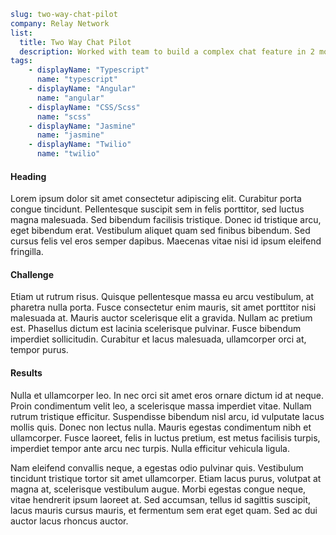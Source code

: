 ```yml
slug: two-way-chat-pilot
company: Relay Network
list:
  title: Two Way Chat Pilot
  description: Worked with team to build a complex chat feature in 2 months. Contributed roughly 50% of the Angular code, collaborated closely with product reps, and clojure engineers on both API and Visual design.
tags:
    - displayName: "Typescript"
      name: "typescript"
    - displayName: "Angular"
      name: "angular"
    - displayName: "CSS/Scss"
      name: "scss"
    - displayName: "Jasmine"
      name: "jasmine"
    - displayName: "Twilio"
      name: "twilio"
```

#### Heading

Lorem ipsum dolor sit amet consectetur adipiscing elit. Curabitur porta congue tincidunt. Pellentesque suscipit sem in felis porttitor, sed luctus magna malesuada. Sed bibendum facilisis tristique. Donec id tristique arcu, eget bibendum erat. Vestibulum aliquet quam sed finibus bibendum. Sed cursus felis vel eros semper dapibus. Maecenas vitae nisi id ipsum eleifend fringilla.

#### Challenge

Etiam ut rutrum risus. Quisque pellentesque massa eu arcu vestibulum, at pharetra nulla porta. Fusce consectetur enim mauris, sit amet porttitor nisi malesuada at. Mauris auctor scelerisque elit a gravida. Nullam ac pretium est. Phasellus dictum est lacinia scelerisque pulvinar. Fusce bibendum imperdiet sollicitudin. Curabitur et lacus malesuada, ullamcorper orci at, tempor purus.

#### Results

Nulla et ullamcorper leo. In nec orci sit amet eros ornare dictum id at neque. Proin condimentum velit leo, a scelerisque massa imperdiet vitae. Nullam rutrum tristique efficitur. Suspendisse bibendum nisl arcu, id vulputate lacus mollis quis. Donec non lectus nulla. Mauris egestas condimentum nibh et ullamcorper. Fusce laoreet, felis in luctus pretium, est metus facilisis turpis, imperdiet tempor ante arcu nec turpis. Nulla efficitur vehicula ligula.

Nam eleifend convallis neque, a egestas odio pulvinar quis. Vestibulum tincidunt tristique tortor sit amet ullamcorper. Etiam lacus purus, volutpat at magna at, scelerisque vestibulum augue. Morbi egestas congue neque, vitae hendrerit ipsum laoreet at. Sed accumsan, tellus id sagittis suscipit, lacus mauris cursus mauris, et fermentum sem erat eget quam. Sed ac dui auctor lacus rhoncus auctor.
